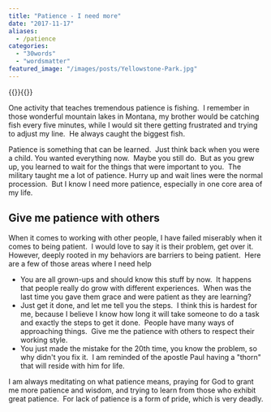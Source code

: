 ```yaml
---
title: "Patience - I need more"
date: "2017-11-17"
aliases:
  - /patience
categories: 
  - "30words"
  - "wordsmatter"
featured_image: "/images/posts/Yellowstone-Park.jpg"
---
```


{{<featuredimage>}}{{</featuredimage>}}

One activity that teaches tremendous patience is fishing.  I remember in those wonderful mountain lakes in Montana, my brother would be catching fish every five minutes, while I would sit there getting frustrated and trying to adjust my line.  He always caught the biggest fish.

Patience is something that can be learned.  Just think back when you were a child. You wanted everything now.  Maybe you still do.  But as you grew up, you learned to wait for the things that were important to you.  The military taught me a lot of patience. Hurry up and wait lines were the normal procession.  But I know I need more patience, especially in one core area of my life.

## Give me patience with others

When it comes to working with other people, I have failed miserably when it comes to being patient.  I would love to say it is their problem, get over it.  However, deeply rooted in my behaviors are barriers to being patient.  Here are a few of those areas where I need help

- You are all grown-ups and should know this stuff by now.  It happens that people really do grow with different experiences.  When was the last time you gave them grace and were patient as they are learning?
- Just get it done, and let me tell you the steps.  I think this is hardest for me, because I believe I know how long it will take someone to do a task and exactly the steps to get it done.  People have many ways of approaching things.  Give me the patience with others to respect their working style.
- You just made the mistake for the 20th time, you know the problem, so why didn't you fix it.  I am reminded of the apostle Paul having a "thorn" that will reside with him for life.

I am always meditating on what patience means, praying for God to grant me more patience and wisdom, and trying to learn from those who exhibit great patience.  For lack of patience is a form of pride, which is very deadly.
